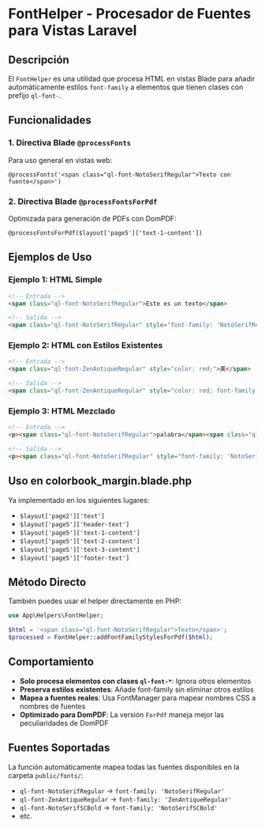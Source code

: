 # FontHelper - Procesador de Fuentes para Vistas Laravel

## Descripción

El `FontHelper` es una utilidad que procesa HTML en vistas Blade para añadir automáticamente estilos `font-family` a elementos que tienen clases con prefijo `ql-font-`.

## Funcionalidades

### 1. Directiva Blade `@processFonts`

Para uso general en vistas web:

```blade
@processFonts('<span class="ql-font-NotoSerifRegular">Texto con fuente</span>')
```

### 2. Directiva Blade `@processFontsForPdf`

Optimizada para generación de PDFs con DomPDF:

```blade
@processFontsForPdf($layout['page5']['text-1-content'])
```

## Ejemplos de Uso

### Ejemplo 1: HTML Simple
```html
<!-- Entrada -->
<span class="ql-font-NotoSerifRegular">Este es un texto</span>

<!-- Salida -->
<span class="ql-font-NotoSerifRegular" style="font-family: 'NotoSerifRegular'">Este es un texto</span>
```

### Ejemplo 2: HTML con Estilos Existentes
```html
<!-- Entrada -->
<span class="ql-font-ZenAntiqueRegular" style="color: red;">美</span>

<!-- Salida -->
<span class="ql-font-ZenAntiqueRegular" style="color: red; font-family: 'ZenAntiqueRegular'">美</span>
```

### Ejemplo 3: HTML Mezclado
```html
<!-- Entrada -->
<p><span class="ql-font-NotoSerifRegular">palabra</span><span class="ql-font-ZenAntiqueRegular">美</span></p>

<!-- Salida -->
<p><span class="ql-font-NotoSerifRegular" style="font-family: 'NotoSerifRegular'">palabra</span><span class="ql-font-ZenAntiqueRegular" style="font-family: 'ZenAntiqueRegular'">美</span></p>
```

## Uso en colorbook_margin.blade.php

Ya implementado en los siguientes lugares:

- `$layout['page2']['text']`
- `$layout['page5']['header-text']`
- `$layout['page5']['text-1-content']`
- `$layout['page5']['text-2-content']`
- `$layout['page5']['text-3-content']`
- `$layout['page5']['footer-text']`

## Método Directo

También puedes usar el helper directamente en PHP:

```php
use App\Helpers\FontHelper;

$html = '<span class="ql-font-NotoSerifRegular">Texto</span>';
$processed = FontHelper::addFontFamilyStylesForPdf($html);
```

## Comportamiento

- **Solo procesa elementos con clases `ql-font-*`**: Ignora otros elementos
- **Preserva estilos existentes**: Añade font-family sin eliminar otros estilos
- **Mapea a fuentes reales**: Usa FontManager para mapear nombres CSS a nombres de fuentes
- **Optimizado para DomPDF**: La versión `ForPdf` maneja mejor las peculiaridades de DomPDF

## Fuentes Soportadas

La función automáticamente mapea todas las fuentes disponibles en la carpeta `public/fonts/`:

- `ql-font-NotoSerifRegular` → `font-family: 'NotoSerifRegular'`
- `ql-font-ZenAntiqueRegular` → `font-family: 'ZenAntiqueRegular'`
- `ql-font-NotoSerifSCBold` → `font-family: 'NotoSerifSCBold'`
- etc.
